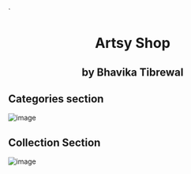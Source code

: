 `<h1 align=center>Artsy Shop</h1>
<h2 align=center>by Bhavika Tibrewal</h2>

## Categories section
![image](https://user-images.githubusercontent.com/42600164/154857342-240a8591-f7d9-4ac7-aafa-0ebee85b96c8.png)
## Collection Section
![image](https://user-images.githubusercontent.com/42600164/154857358-1f65442e-c26e-46df-8b70-8b2eb22cf5c4.png)